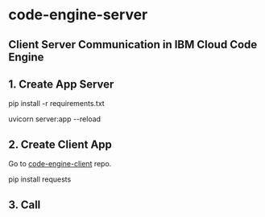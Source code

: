 # code-engine-server

## Client Server Communication in IBM Cloud Code Engine



## 1. Create App Server

pip install -r requirements.txt

uvicorn server:app --reload


## 2. Create Client App
Go to [code-engine-client](https://github.com/remkohdev/code-engine-client) repo.

pip install requests


## 3. Call 